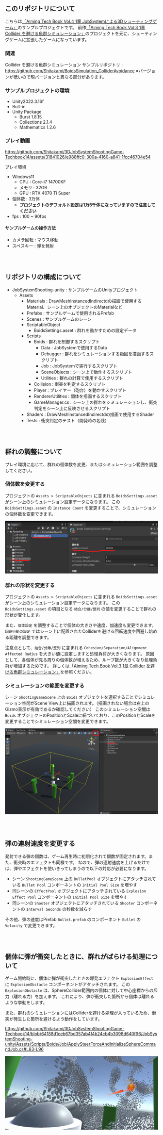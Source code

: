 ## このリポジトリについて

こちらは[「Aiming Tech Book Vol.4 1章 JobSystemによる3Dシューティングゲーム」](https://techbookfest.org/product/8gcC1JY6PPQZ5h77XNAeu)のサンプルプロジェクトです。
前作[「Aiming Tech Book Vol.3 1章 Collider を避ける魚群シミュレーション」](https://aiming.booth.pm/items/4786488)のプロジェクトを元に、シューティングゲームに拡張したゲームになっています。

### 関連

Collider を避ける魚群シミュレーション サンプルリポジトリ : https://github.com/Shitakami/BoidsSimulation_ColliderAvoidance
※バージョンが低いので現バージョンと異なる部分があります。

### サンプルプロジェクトの環境

* Unity2022.3.16f
* Bult-in
* Unity Package
    * Burst 1.8.15
    * Collections 2.1.4
    * Mathematics 1.2.6

### プレイ動画

https://github.com/Shitakami/3DJobSystemShootingGame-Techbook14/assets/31841026/e988ffc0-300a-4160-a841-1fcc46704e54

プレイ環境
* Windows11
    * CPU : Core-i7 14700KF
    * メモリ : 32GB
    * GPU : RTX 4070 Ti Super
* 個体数 : 3万体
    * **プロジェクトのデフォルト設定は1万5千体になっていますので注意してください**
* fps : 100 ~ 90fps


#### サンプルゲームの操作方法

* カメラ回転 : マウス移動
* スペスキー : 弾を発射

<br>
<br>


## リポジトリの構成について

* JobSystemShooting-unity : サンプルゲームのUnityプロジェクト
    * Assets
        * Materials : DrawMeshInstancedIndirectdの描画で使用するMaterial、シーン上のオブジェクトのMaterialなど
        * Prefabs : サンプルゲームで使用されるPrefab
        * Scenes : サンプルゲームのシーン
        * ScriptableObject 
            * BoidsSettings.asset : 群れを動かすための設定データ
        * Scripts
            * Boids : 群れを制御するスクリプト
                * Data : JobSystemで使用するData
                * Debugger : 群れをシミュレーションする範囲を描画するスクリプト
                * Job : JobSystemで実行するスクリプト
                * SceneObjects : シーン上で動作するスクリプト
                * Utilities : 群れの計算で使用するスクリプト
            * Collision : 衝突を判定するスクリプト
            * Player : プレイヤー（砲台）を動かすスクリプト
            * RendererUtilities : 個体を描画するスクリプト
            * GameManager.cs : シーン上の群れをシミュレーションし、衝突判定をシーン上に反映させるスクリプト
        * Shaders : DrawMeshInstancedIndirectdの描画で使用するShader
        * Tests : 衝突判定のテスト（開発時の名残）

<br>
<br>

## 群れの調整について

プレイ環境に応じて、群れの個体数を変更、またはシミュレーション範囲を調整してください。

### 個体数を変更する

プロジェクトの `Assets > ScriptableObjects` に含まれる `BoidsSettings.asset` がシーン上のシミュレーション設定データになります。
この `BoidsSettings.asset` の `Instance Count` を変更することで、シミュレーションの個体数を変更できます。

![BoidsSettings_InstanceCount](Images/BoidsSettings_InstanceCount.png)


### 群れの形状を変更する

プロジェクトの `Assets > ScriptableObjects` に含まれる `BoidsSettings.asset` がシーン上のシミュレーション設定データになります。
この `BoidsSettings.asset` の項目となる `結合/分離/整列` の値を変更することで群れの形状が変化します。

また、`個体設定` を調整することで個体の大きさや速度、加速度も変更できます。
`回避行動の設定` ではシーン上に配置されたColliderを避ける回転速度や回避し始める距離を調整できます。

注意点として、`結合/分離/整列` に含まれる `Cohesion/Separation/Alignment Affected Radius` を大きい値に設定しますと処理負荷が大きくなります。
原因として、各個体が見る周りの個体数が増えるため、ループ数が大きくなり処理負荷が増加するためです。
詳しくは[「Aiming Tech Book Vol.3 1章 Collider を避ける魚群シミュレーション」](https://aiming.booth.pm/items/4786488)を参照ください。


### シミュレーションの範囲を変更する

シーン `ShootingGameScene` 上の `Boids` オブジェクトを選択することでシミュレーション空間がScene View上に描画されます。（描画されない場合は右上のGizmo表示が有効であるか確認してください）
このシミュレーション空間は `Boids` オブジェクトのPositionとScaleに紐づいており、このPositionとScaleを変更することでシミュレーション空間を変更できます。

![SimulationSpace](Images/SimulationSpace.png)


<br>
<br>

## 弾の連射速度を変更する

発射できる弾の個数は、ゲーム再生時に初期化されて個数が固定されます。また、衝突時のエフェクトも同様です。
なので、弾の連射速度を上げるだけでは、弾やエフェクトを使いきってしまうので以下の対応が必要になります。

* シーン `ShootingGameScene` 上の `BulletPool` オブジェクトにアタッチされている `Bullet Pool` コンポーネントの `Initial Pool Size` を増やす
* 同シーンの `EffectPool` オブジェクトにアタッチされている `Explosion Effect Pool` コンポーネントの `Initial Pool Size` を増やす
* 同シーンの `Shooter` オブジェクトにアタッチされている `Shooter` コンポーネントの `Interval Seconds` の秒数を減らす

その他、弾の速度はPrefab `Bullet.prefab` のコンポーネント `Bullet` の `Velocity` で変更できます。


<br>
<br>

## 個体に弾が衝突したときに、群れがばらける処理について

ゲーム開始時に、個体に弾が衝突したときの爆発エフェクト `ExplosionEffect` に `ExplosionObstacle` コンポーネントがアタッチされます。
この `ExplosionObstacle` は、SphereCollider範囲内の個体に対して中心座標からの斥力（離れる力）を加えます。
これにより、弾が衝突した箇所から個体は離れるような挙動をします。

また、群れのシミュレーションにはColliderを避ける処理が入っているため、衝突が発生した箇所を避けるよう動作をしています。

https://github.com/Shitakami/3DJobSystemShootingGame-Techbook14/blob/64188d1ceb67bd357ab4f4b24cb4b3098d640f96/JobSystemShooting-unity/Assets/Scripts/Boids/Job/ApplySteerForceAndInitializeSphereCommandJob.cs#L83-L96

![AvoidExplosion](Images/AvoidExplosion.png)
